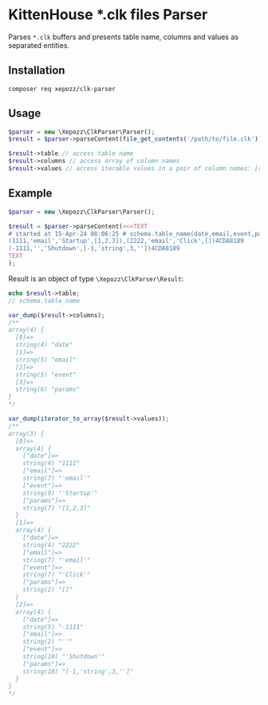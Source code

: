 # KittenHouse *.clk files Parser

Parses `*.clk` buffers and presents table name, columns and values as separated entities.

## Installation

```shell
composer req xepozz/clk-parser
```

## Usage

```php
$parser = new \Xepozz\ClkParser\Parser();
$result = $parser->parseContent(file_get_contents('/path/to/file.clk'));

$result->table // access table name
$result->columns // access array of column names
$result->values // access iterable values in a pair of column names: [column => value, ...] 
```

## Example

```php
$parser = new \Xepozz\ClkParser\Parser();

$result = $parser->parseContent(<<<TEXT
# started at 15-Apr-24 08:06:25 # schema.table_name(date,email,event,params)9F9C34E2
(1111,'email','Startup',[1,2,3]),(2222,'email','Click',[])4CDA8189
(-1111,'','Shutdown',[-1,'string',3,''])4CDA8189
TEXT
);
```

Result is an object of type `\Xepozz\ClkParser\Result`:

```php
echo $result->table; 
// schema.table_name

var_dump($result->columns); 
/**
array(4) {
  [0]=>
  string(4) "date"
  [1]=>
  string(5) "email"
  [2]=>
  string(5) "event"
  [3]=>
  string(6) "params"
}
*/

var_dump(iterator_to_array($result->values));
/**
array(3) {
  [0]=>
  array(4) {
    ["date"]=>
    string(4) "1111"
    ["email"]=>
    string(7) "'email'"
    ["event"]=>
    string(9) "'Startup'"
    ["params"]=>
    string(7) "[1,2,3]"
  }
  [1]=>
  array(4) {
    ["date"]=>
    string(4) "2222"
    ["email"]=>
    string(7) "'email'"
    ["event"]=>
    string(7) "'Click'"
    ["params"]=>
    string(2) "[]"
  }
  [2]=>
  array(4) {
    ["date"]=>
    string(5) "-1111"
    ["email"]=>
    string(2) "''"
    ["event"]=>
    string(10) "'Shutdown'"
    ["params"]=>
    string(18) "[-1,'string',3,'']"
  }
}
*/
```
